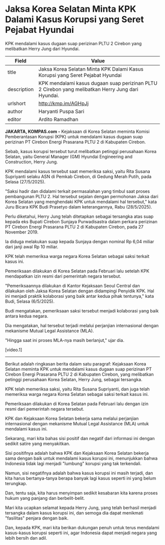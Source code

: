 # Jaksa Korea Selatan Minta KPK Dalami Kasus Korupsi yang Seret Pejabat Hyundai

KPK mendalami kasus dugaan suap perizinan PLTU 2 Cirebon yang melibatkan Herry Jung dari Hyundai.

| Field       | Value                                                       |
|-------------|-------------------------------------------------------------|
| title       | Jaksa Korea Selatan Minta KPK Dalami Kasus Korupsi yang Seret Pejabat Hyundai |
| description | KPK mendalami kasus dugaan suap perizinan PLTU 2 Cirebon yang melibatkan Herry Jung dari Hyundai. |
| urlshort    | http://kmp.im/AGHpJj |
| author      | Haryanti Puspa Sari |
| editor      | Ardito Ramadhan |

**JAKARTA, KOMPAS.com -** Kejaksaan di Korea Selatan meminta Komisi Pemberantasan Korupsi (KPK) untuk mendalami kasus dugaan suap perizinan PT Cirebon Energi Prasarana PLTU 2 di Kabupaten Cirebon.

Sebab, kasus korupsi tersebut turut melibatkan petinggi perusahaan Korea Selatan, yaitu General Manager (GM) Hyundai Engineering and Construction, Herry Jung.

KPK mendalami kasus tersebut saat memeriksa saksi, yaitu Rita Susana Supriyanti selaku ASN di Pemkab Cirebon, di Gedung Merah Putih, pada Selasa (27/5/2025).

\"Saksi hadir dan didalami terkait permasalahan yang timbul saat proses pembangunan PLTU 2. Hal tersebut sejalan dengan permohonan Jaksa dari Korea Selatan yang menghendaki KPK untuk mendalami hal tersebut,\" kata Juru Bicara KPK Budi Prasetyo dalam keterangannya, Rabu (28/5/2025).

Perlu diketahui, Herry Jung telah ditetapkan sebagai tersangka atas suap kepada eks Bupati Cirebon Sunjaya Purwadisastra dalam perkara perizinan PT Cirebon Energi Prasarana PLTU 2 di Kabupaten Cirebon, pada 27 November 2019.

Ia diduga melakukan suap kepada Sunjaya dengan nominal Rp 6,04 miliar dari janji awal Rp 10 miliar.

KPK telah memeriksa warga negara Korea Selatan sebagai saksi terkait kasus ini.

Pemeriksaan dilakukan di Korea Selatan pada Februari lalu setelah KPK mendapatkan izin resmi dari pemerintah negara tersebut.

\"Pemeriksaannya dilakukan di Kantor Kejaksaan Seoul Central dan dilakukan oleh Jaksa Korea Selatan dengan didampingi Penyidik KPK. Hal ini menjadi praktik kolaborasi yang baik antar kedua pihak tentunya,\" kata Budi, Selasa (6/5/2025).

Budi mengatakan, pemeriksaan saksi tersebut menjadi kolaborasi yang baik antara kedua negara.

Dia mengatakan, hal tersebut terjadi melalui perjanjian internasional dengan mekanisme Mutual Legal Assistance (MLA).

\"Hingga saat ini proses MLA-nya masih berlanjut,\" ujar dia.

\[video.1\]

---
Berikut adalah ringkasan berita dalam satu paragraf: Kejaksaan Korea Selatan meminta KPK untuk mendalami kasus dugaan suap perizinan PT Cirebon Energi Prasarana PLTU 2 di Kabupaten Cirebon, yang melibatkan petinggi perusahaan Korea Selatan, Herry Jung, sebagai tersangka.

 KPK telah memeriksa saksi, yaitu Rita Susana Supriyanti, dan juga telah memeriksa warga negara Korea Selatan sebagai saksi terkait kasus ini.

 Pemeriksaan dilakukan di Korea Selatan pada Februari lalu dengan izin resmi dari pemerintah negara tersebut.

 KPK dan Kejaksaan Korea Selatan bekerja sama melalui perjanjian internasional dengan mekanisme Mutual Legal Assistance (MLA) untuk mendalami kasus ini.



Sekarang, mari kita bahas sisi positif dan negatif dari informasi ini dengan sedikit satire yang menyakitkan.

 Sisi positifnya adalah bahwa KPK dan Kejaksaan Korea Selatan bekerja sama dengan baik untuk mendalami kasus korupsi ini, menunjukkan bahwa Indonesia tidak lagi menjadi "lumbung" korupsi yang tak terkendali.

 Namun, sisi negatifnya adalah bahwa kasus korupsi ini masih terjadi, dan kita harus bertanya-tanya berapa banyak lagi kasus seperti ini yang belum terungkap.

 Dan, tentu saja, kita harus menyimpan sedikit kesabaran kita karena proses hukum yang panjang dan berbelit-belit.

 Mari kita ucapkan selamat kepada Herry Jung, yang telah berhasil menjadi tersangka dalam kasus korupsi ini, dan semoga dia dapat menikmati "fasilitas" penjara dengan baik.

 Dan, kepada KPK, mari kita berikan dukungan penuh untuk terus mendalami kasus-kasus korupsi seperti ini, agar Indonesia dapat menjadi negara yang lebih bersih dan adil.
